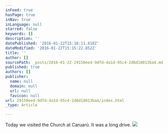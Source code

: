```yaml
---
inFeed: true
hasPage: true
inNav: true
inLanguage: null
starred: false
keywords: []
description: ''
datePublished: '2016-01-22T15:16:11.818Z'
dateModified: '2016-01-22T15:15:22.852Z'
title: ''
author: []
sourcePath: _posts/2016-01-22-29150ee4-9dfd-4a1d-95c4-2d6d18013ba4.md
published: true
authors: []
publisher:
  name: null
  domain: null
  url: null
  favicon: null
url: 29150ee4-9dfd-4a1d-95c4-2d6d18013ba4/index.html
_type: Article

---
```

Today we visited the Church at Caruarú. It was a long drive.
![](https://the-grid-user-content.s3-us-west-2.amazonaws.com/a71ae415-4f33-4e79-bde0-556ff6068dee.JPG)